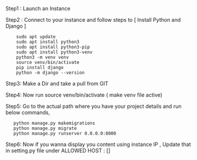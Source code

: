 Step1 : Launch an Instance 

Step2 : Connect to your instance and follow steps to [ Install Python and Django ]

        sudo apt update
        sudo apt install python3
        sudo apt install python3-pip
        sudo apt install python3-venv
        python3 -m venv venv
        source venv/bin/activate
        pip install django
        python -m django --version

Step3: Make a Dir and take a pull from GIT

Step4: Now run source venv/bin/activate ( make venv file active)

Step5: Go to the actual path where you have your project details and run below commands,

       python manage.py makemigrations
       python manage.py migrate
       python manage.py runserver 0.0.0.0:8000

Step6: Now if you wanna display you content using instance IP , Update that in setting.py file under ALLOWED HOST : []       

       

